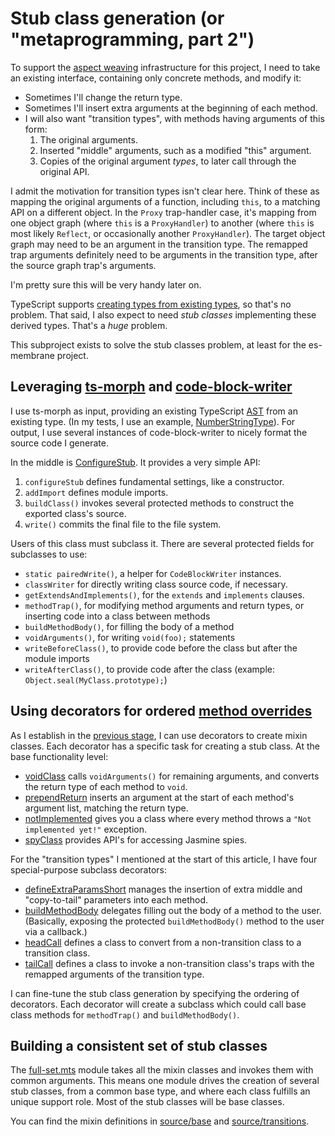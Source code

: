 # Stub class generation (or "metaprogramming, part 2")

To support the [aspect weaving](../_03b_aspects_dictionary/README.md) infrastructure for this project, I need to take an existing interface, containing only concrete methods, and modify it:

- Sometimes I'll change the return type.
- Sometimes I'll insert extra arguments at the beginning of each method.  
- I will also want "transition types", with methods having arguments of this form:
  1. The original arguments.
  2. Inserted "middle" arguments, such as a modified "this" argument.
  3. Copies of the original argument _types_, to later call through the original API.

I admit the motivation for transition types isn't clear here.  Think of these as mapping the original arguments of a function, including `this`, to a matching API on a different object.  In the `Proxy` trap-handler case, it's mapping from one object graph (where `this` is a `ProxyHandler`) to another (where `this` is most likely `Reflect`, or occasionally another `ProxyHandler`).  The target object graph may need to be an argument in the transition type.  The remapped trap arguments definitely need to be arguments in the transition type, after the source graph trap's arguments.

I'm pretty sure this will be very handy later on.

TypeScript supports [creating types from existing types](https://www.typescriptlang.org/docs/handbook/2/types-from-types.html), so that's no problem.  That said, I also expect to need _stub classes_ implementing these derived types.  That's a _huge_ problem.

This subproject exists to solve the stub classes problem, at least for the es-membrane project.

## Leveraging [ts-morph](https://ts-morph.com) and [code-block-writer](https://github.com/dsherret/code-block-writer)

I use ts-morph as input, providing an existing TypeScript [AST](https://en.wikipedia.org/wiki/Abstract_syntax_tree) from an existing type.  (In my tests, I use an example, [NumberStringType](./fixtures/types/NumberStringType.d.mts)).  For output, I use several instances of code-block-writer to nicely format the source code I generate.

In the middle is [ConfigureStub](./source/base/baseStub.mts).  It provides a very simple API:

1. `configureStub` defines fundamental settings, like a constructor.
2. `addImport` defines module imports.
3. `buildClass()` invokes several protected methods to construct the exported class's source.
4. `write()` commits the final file to the file system.

Users of this class must subclass it.  There are several protected fields for subclasses to use:

- `static pairedWrite()`, a helper for `CodeBlockWriter` instances.
- `classWriter` for directly writing class source code, if necessary.
- `getExtendsAndImplements()`, for the `extends` and `implements` clauses.
- `methodTrap()`, for modifying method arguments and return types, or inserting code into a class between methods
- `buildMethodBody()`, for filling the body of a method
- `voidArguments()`, for writing `void(foo);` statements
- `writeBeforeClass()`, to provide code before the class but after the module imports
- `writeAfterClass()`, to provide code after the class (example: `Object.seal(MyClass.prototype);`)

## Using decorators for ordered [method overrides](https://www.typescriptlang.org/docs/handbook/2/classes.html#overriding-methods)

As I establish in the [previous stage](../_01_stage_utilities/README.md), I can use decorators to create mixin classes.  Each decorator has a specific task for creating a stub class.  At the base functionality level:

- [voidClass](./source/base/decorators/voidClass.mts) calls `voidArguments()` for remaining arguments, and converts the return type of each method to `void`.
- [prependReturn](./source/base/decorators/prependReturn.mts) inserts an argument at the start of each method's argument list, matching the return type.
- [notImplemented](./source//base/decorators/notImplemented.mts) gives you a class where every method throws a `"Not implemented yet!"` exception.
- [spyClass](./source/base/decorators/spyClass.mts) provides API's for accessing Jasmine spies.

For the "transition types" I mentioned at the start of this article, I have four special-purpose subclass decorators:

- [defineExtraParamsShort](./source/transitions/decorators/defineExtraParamsShort.mts) manages the insertion of extra middle and "copy-to-tail" parameters into each method.
- [buildMethodBody](./source/transitions/decorators/buildMethodBody.mts) delegates filling out the body of a method to the user.  (Basically, exposing the protected `buildMethodBody()` method to the user via a callback.)
- [headCall](./source/transitions/decorators/headCall.mts) defines a class to convert from a non-transition class to a transition class.
- [tailCall](./source/transitions/decorators/tailCall.mts) defines a class to invoke a non-transition class's traps with the remapped arguments of the transition type.

I can fine-tune the stub class generation by specifying the ordering of decorators.  Each decorator will create a subclass which could call base class methods for `methodTrap()` and `buildMethodBody()`.

## Building a consistent set of stub classes

The [full-set.mts](./source/full-set.mts) module takes all the mixin classes and invokes them with common arguments.  This means one module drives the creation of several stub classes, from a common base type, and where each class fulfills an unique support role.  Most of the stub classes will be base classes.

You can find the mixin definitions in [source/base](source/base) and [source/transitions](source/transitions).

